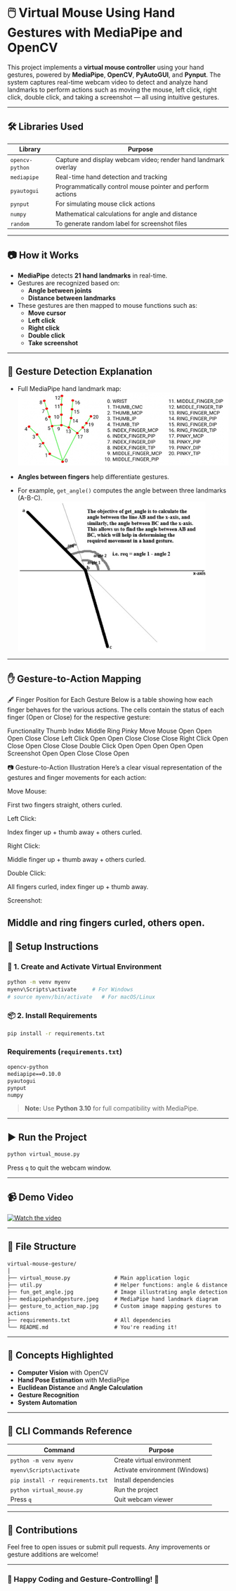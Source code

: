 
# 🖱️ Virtual Mouse Using Hand Gestures with MediaPipe and OpenCV

This project implements a **virtual mouse controller** using your hand gestures, powered by **MediaPipe**, **OpenCV**, **PyAutoGUI**, and **Pynput**. The system captures real-time webcam video to detect and analyze hand landmarks to perform actions such as moving the mouse, left click, right click, double click, and taking a screenshot — all using intuitive gestures.

---

## 🛠️ Libraries Used

| Library       | Purpose |
|---------------|---------|
| `opencv-python` | Capture and display webcam video; render hand landmark overlay |
| `mediapipe`     | Real-time hand detection and tracking |
| `pyautogui`     | Programmatically control mouse pointer and perform actions |
| `pynput`        | For simulating mouse click actions |
| `numpy`         | Mathematical calculations for angle and distance |
| `random`        | To generate random label for screenshot files |

---

## 📷 How it Works

- **MediaPipe** detects **21 hand landmarks** in real-time.
- Gestures are recognized based on:
  - **Angle between joints**
  - **Distance between landmarks**
- These gestures are then mapped to mouse functions such as:
  - **Move cursor**
  - **Left click**
  - **Right click**
  - **Double click**
  - **Take screenshot**

---

## 🧠 Gesture Detection Explanation

- Full MediaPipe hand landmark map:
  ![MediaPipe Landmarks](mediapipehandgesture.jpeg)

- **Angles between fingers** help differentiate gestures.
- For example, `get_angle()` computes the angle between three landmarks (A-B-C).
  ![Angle Detection Logic](fun_get_angle.jpg)


---

## ✋ Gesture-to-Action Mapping

🖋️ Finger Position for Each Gesture
Below is a table showing how each finger behaves for the various actions. The cells contain the status of each finger (Open or Close) for the respective gesture:

Functionality	Thumb	Index	Middle	Ring	Pinky
Move Mouse	Open	Open	Open	Close	Close
Left Click	Open	Open	Close	Close	Close
Right Click	Open	Close	Open	Close	Close
Double Click	Open	Open	Open	Open	Open
Screenshot	Open	Open	Close	Close	Open

📷 Gesture-to-Action Illustration
Here’s a clear visual representation of the gestures and finger movements for each action:

Move Mouse:

First two fingers straight, others curled.

Left Click:

Index finger up + thumb away + others curled.

Right Click:

Middle finger up + thumb away + others curled.

Double Click:

All fingers curled, index finger up + thumb away.

Screenshot:

Middle and ring fingers curled, others open.
---

## 🧪 Setup Instructions

### 🔧 1. Create and Activate Virtual Environment

```bash
python -m venv myenv
myenv\Scripts\activate     # For Windows
# source myenv/bin/activate   # For macOS/Linux
````

### 📦 2. Install Requirements

```bash
pip install -r requirements.txt
```

### Requirements (`requirements.txt`)

```
opencv-python
mediapipe==0.10.0
pyautogui
pynput
numpy
```

> **Note:** Use **Python 3.10** for full compatibility with MediaPipe.

---

## ▶️ Run the Project

```bash
python virtual_mouse.py
```

Press `q` to quit the webcam window.

---

## 📹 Demo Video

[![Watch the video](https://img.youtube.com/vi/VIDEO_ID_HERE/0.jpg)](https://www.youtube.com/watch?v=VIDEO_ID_HERE)

---

## 📁 File Structure

```
virtual-mouse-gesture/
│
├── virtual_mouse.py              # Main application logic
├── util.py                       # Helper functions: angle & distance
├── fun_get_angle.jpg             # Image illustrating angle detection
├── mediapipehandgesture.jpeg     # MediaPipe hand landmark diagram
├── gesture_to_action_map.jpg     # Custom image mapping gestures to actions
├── requirements.txt              # All dependencies
└── README.md                     # You're reading it!
```

---

## 🧠 Concepts Highlighted

* **Computer Vision** with OpenCV
* **Hand Pose Estimation** with MediaPipe
* **Euclidean Distance** and **Angle Calculation**
* **Gesture Recognition**
* **System Automation**

---

## 💬 CLI Commands Reference

| Command                           | Purpose                        |
| --------------------------------- | ------------------------------ |
| `python -m venv myenv`            | Create virtual environment     |
| `myenv\Scripts\activate`          | Activate environment (Windows) |
| `pip install -r requirements.txt` | Install dependencies           |
| `python virtual_mouse.py`         | Run the project                |
| Press `q`                         | Quit webcam viewer             |

---

## 🤝 Contributions

Feel free to open issues or submit pull requests. Any improvements or gesture additions are welcome!

---


### 🚀 Happy Coding and Gesture-Controlling! 👋
